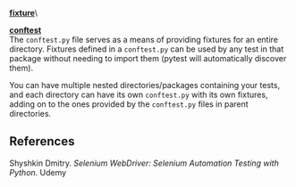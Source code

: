 [__fixture__](https://docs.pytest.org/en/stable/how-to/fixtures.html#yield-fixtures-recommended)\


[__conftest__](https://docs.pytest.org/en/stable/reference/fixtures.html#conftest-py-sharing-fixtures-across-multiple-files)\
The `conftest.py` file serves as a means of providing fixtures for an entire directory. Fixtures defined in a `conftest.py` can be used by any test in that package without needing to import them (pytest will automatically discover them).

You can have multiple nested directories/packages containing your tests, and each directory can have its own `conftest.py` with its own fixtures, adding on to the ones provided by the `conftest.py` files in parent directories.


## References

Shyshkin Dmitry. _Selenium WebDriver: Selenium Automation Testing with Python_. Udemy
